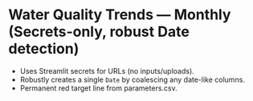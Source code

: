 
# Water Quality Trends — Monthly (Secrets-only, robust Date detection)

- Uses Streamlit secrets for URLs (no inputs/uploads).
- Robustly creates a single `Date` by coalescing any date-like columns.
- Permanent red target line from parameters.csv.
